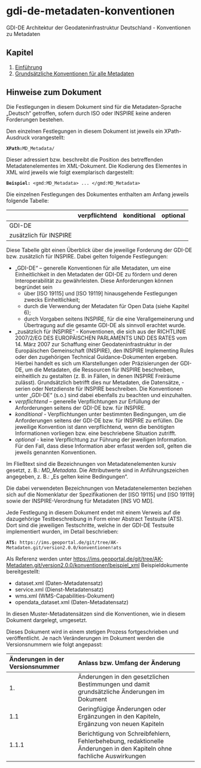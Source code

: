 # gdi-de-metadaten-konventionen
GDI-DE Architektur der Geodateninfrastruktur Deutschland - Konventionen zu Metadaten

<!-- tutorial for creating guthub-pages: https://academicpages.github.io/ -->

## Kapitel

1. [Einführung](./einfuehrung.md)
2. [Grundsätzliche Konventionen für alle Metadaten](./grundsatz.html)

## Hinweise zum Dokument

Die Festlegungen in diesem Dokument sind für die Metadaten-Sprache „Deutsch“ getroffen, sofern  durch ISO oder INSPIRE keine anderen Forderungen bestehen.

Den einzelnen Festlegungen in diesem Dokument ist jeweils ein XPath-Ausdruck vorangestellt:

**```XPath:```**```MD_Metadata/```

Dieser adressiert bzw. beschreibt die Position des betreffenden Metadatenelementes im XML-Dokument. Die Kodierung des Elementes in XML wird jeweils wie folgt exemplarisch dargestellt:

**```Beispiel:```**```
<gmd:MD_Metadata>
...
</gmd:MD_Metadata>```

Die einzelnen Festlegungen des Dokumentes enthalten am Anfang jeweils folgende Tabelle:

| | verpflichtend | konditional | optional |
|:--|:--|:--|:--|
 GDI-DE | | | |
| zusätzlich für INSPIRE |  |  | |

Diese Tabelle gibt einen Überblick über die jeweilige Forderung der GDI-DE bzw. zusätzlich für INSPIRE. Dabei gelten folgende Festlegungen:

- „GDI-DE“ – generelle Konventionen für alle Metadaten, um eine Einheitlichkeit in den Metadaten der GDI-DE zu fördern und deren Interoperabilität zu gewährleisten. Diese Anforderungen können begründet sein
  - über [ISO 19115] und [ISO 19119] hinausgehende Festlegungen zwecks Einheitlichkeit;
  - durch die Verwendung der Metadaten für Open Data (siehe Kapitel 6);
  - durch Vorgaben seitens INSPIRE, für die eine Verallgemeinerung und Übertragung auf die gesamte GDI-DE als sinnvoll erachtet wurde.
- „zusätzlich für INSPIRE“ - Konventionen, die sich aus der RICHTLINIE 2007/2/EG DES EUROPÄISCHEN PARLAMENTS UND DES RATES vom 14. März 2007 zur Schaffung einer Geodateninfrastruktur in der Europäischen Gemeinschaft (INSPIRE), den INSPIRE
Implementing Rules oder den zugehörigen Technical Guidance-Dokumenten ergeben. Hierbei handelt es sich um Klarstellungen oder Präzisierungen der GDI-DE, um die Metadaten, die Ressourcen für INSPIRE beschreiben, einheitlich zu gestalten (z. B. in Fällen, in denen INSPIRE Freiräume zulässt). Grundsätzlich betrifft dies nur Metadaten, die Datensätze, -serien oder Netzdienste für INSPIRE beschreiben. Die Konventionen unter „GDI-DE“ (s.o.) sind dabei ebenfalls zu beachten und einzuhalten.
- _verpflichtend_ – generelle Verpflichtungen zur Erfüllung der Anforderungen seitens der GDI-DE bzw. für INSPIRE.
- _konditional_ - Verpflichtungen unter bestimmten Bedingungen, um die Anforderungen seitens der GDI-DE bzw. für INSPIRE zu erfüllen. Die jeweilige Konvention ist dann verpflichtend, wenn die benötigten Informationen vorliegen bzw. eine beschriebene Situation zutrifft.
- _optional_ - keine Verpflichtung zur Führung der jeweiligen Information. Für den Fall, dass diese Information aber erfasst werden soll, gelten die jeweils genannten Konventionen. 

Im Fließtext sind die Bezeichnungen von Metadatenelementen kursiv gesetzt, z. B.: _MD_Metadata_. Die Attributwerte sind in Anführungszeichen angegeben, z. B.: „Es gelten keine Bedingungen“.

Die dabei verwendeten Bezeichnungen von Metadatenelementen beziehen sich auf die Nomenklatur der Spezifikationen der [ISO 19115] und [ISO 19119] sowie der INSPIRE-Verordnung für Metadaten [INS VO MD].

Jede Festlegung in diesem Dokument endet mit einem Verweis auf die dazugehörige Testbeschreibung in Form einer Abstract Testsuite (ATS). Dort sind die jeweiligen Testschritte, welche in der GDI-DE Testsuite implementiert wurden, im Detail beschrieben:

**```ATS:```**```
https://ims.geoportal.de/git/tree/AK-Metadaten.git/version2.0.0/konventionen!ats```

Als Referenz werden unter https://ims.geoportal.de/git/tree/AK-Metadaten.git/version2.0.0/konventionen!beispiel_xml
Beispieldokumente bereitgestellt:
* dataset.xml (Daten-Metadatensatz)
* service.xml (Dienst-Metadatensatz)
* wms.xml (WMS-Capabilities-Dokument)
* opendata_dataset.xml (Daten-Metadatensatz)

In diesen Muster-Metadatensätzen sind die Konventionen, wie in diesem Dokument dargelegt, umgesetzt.

Dieses Dokument wird in einem stetigen Prozess fortgeschrieben und veröffentlicht. Je nach Veränderungen im Dokument werden die Versionsnummern wie folgt angepasst:

| Änderungen in der Versionsnummer |  Anlass bzw. Umfang der Änderung |
|:-- |:-- |
| 1. | Änderungen in den gesetzlichen Bestimmungen und damit grundsätzliche Änderungen im Dokument |
| 1.1 | Geringfügige Änderungen oder Ergänzungen in den Kapiteln, Ergänzung von neuen Kapiteln |
| 1.1.1 | Berichtigung von Schreibfehlern, Fehlerbehebung, redaktionelle Änderungen in den Kapiteln ohne fachliche Auswirkungen |
